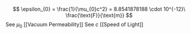 $$
\epsilon_{0} = \frac{1}{\mu_{0}c^2} = 8.8541878188 \cdot 10^{-12}\  \frac{\text{F}}{\text{m}}
$$
See $\mu_{0}$ 
	[[Vacuum Permeability]]
See $c$ 
	[[Speed of Light]]